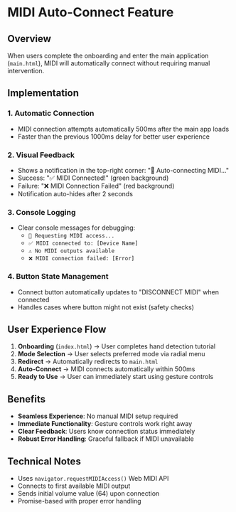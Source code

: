 # MIDI Auto-Connect Feature

## Overview
When users complete the onboarding and enter the main application (`main.html`), MIDI will automatically connect without requiring manual intervention.

## Implementation

### 1. **Automatic Connection**
- MIDI connection attempts automatically 500ms after the main app loads
- Faster than the previous 1000ms delay for better user experience

### 2. **Visual Feedback**
- Shows a notification in the top-right corner: "🎹 Auto-connecting MIDI..."
- Success: "✅ MIDI Connected!" (green background)
- Failure: "❌ MIDI Connection Failed" (red background)
- Notification auto-hides after 2 seconds

### 3. **Console Logging**
- Clear console messages for debugging:
  - `🎹 Requesting MIDI access...`
  - `✅ MIDI connected to: [Device Name]`
  - `⚠️ No MIDI outputs available`
  - `❌ MIDI connection failed: [Error]`

### 4. **Button State Management**
- Connect button automatically updates to "DISCONNECT MIDI" when connected
- Handles cases where button might not exist (safety checks)

## User Experience Flow

1. **Onboarding** (`index.html`) → User completes hand detection tutorial
2. **Mode Selection** → User selects preferred mode via radial menu
3. **Redirect** → Automatically redirects to `main.html`
4. **Auto-Connect** → MIDI connects automatically within 500ms
5. **Ready to Use** → User can immediately start using gesture controls

## Benefits

- **Seamless Experience**: No manual MIDI setup required
- **Immediate Functionality**: Gesture controls work right away
- **Clear Feedback**: Users know connection status immediately
- **Robust Error Handling**: Graceful fallback if MIDI unavailable

## Technical Notes

- Uses `navigator.requestMIDIAccess()` Web MIDI API
- Connects to first available MIDI output
- Sends initial volume value (64) upon connection
- Promise-based with proper error handling 